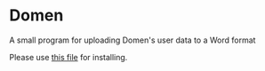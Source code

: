 # Domen
A small program for uploading Domen's user data to a Word format

Please use [this file](https://github.com/CKarlslund/Domen/blob/main/src/Domen.Setup/Release/setup.exe) for installing.

